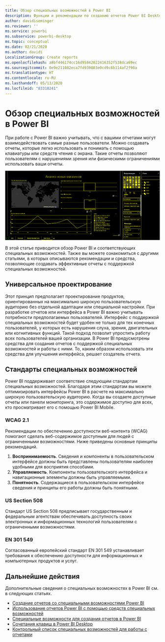 ```yaml
---
title: Обзор специальных возможностей в Power BI
description: Функции и рекомендации по созданию отчетов Power BI Desktop со специальными возможностями, включая рекомендации по обеспечению доступности веб-контента (WCAG)
author: davidiseminger
ms.reviewer: ''
ms.service: powerbi
ms.subservice: powerbi-desktop
ms.topic: conceptual
ms.date: 02/21/2020
ms.author: davidi
LocalizationGroup: Create reports
ms.openlocfilehash: a8bf446174cc16d95842022416352f538dca69ec
ms.sourcegitcommit: 0e9e211082eca7fd939803e0cd9c6b114af2f90a
ms.translationtype: HT
ms.contentlocale: ru-RU
ms.lasthandoff: 05/13/2020
ms.locfileid: "83310241"
---
```

# <a name="overview-of-accessibility-in-power-bi"></a>Обзор специальных возможностей в Power BI

При работе с Power BI важно учитывать, что с вашими отчетами могут взаимодействовать самые разные пользователи. Можно создавать отчеты, которые легко использовать и понимать с помощью клавиатуры или средств чтения с экрана. Такие отчеты позволяют пользователям с нарушениями зрения или физическими ограничениями использовать ваши отчеты.

![Параметры высокой контрастности в Windows](media/desktop-accessibility/accessibility-05b.png)

В этой статье приводится обзор Power BI и соответствующих специальных возможностей. Также вы можете ознакомиться с другими статьями, в которых описываются рекомендации и средства, позволяющие создавать эффективные отчеты с поддержкой специальных возможностей.

## <a name="universal-design"></a>Универсальное проектирование

Этот принцип предполагает проектирование продуктов, ориентированных на максимально широкую пользовательскую аудиторию без отдельной адаптации или специальной настройки. При разработке отчетов или интерфейса в Power BI важно учитывать потребности предполагаемых пользователей. Интерфейс с поддержкой специальных возможностей будет удобен не только для тех конечных пользователей, у которых есть нарушения слуха, зрения, двигательных или когнитивных функций. Такой подход позволит упростить работу всех пользователей вашей организации. В Power BI предусмотрены средства для создания отчетов с поддержкой специальных возможностей и работы с ними. То, каким образом использовать эти средства для улучшения интерфейса, решает создатель отчета.

## <a name="accessibility-standards"></a>Стандарты специальных возможностей

Power BI поддерживает соответствие следующим стандартам специальных возможностей. Благодаря этим стандартам вы можете оптимизировать интерфейсы Power BI в расчете на максимально широкую пользовательскую аудиторию. Когда вы создаете доступные отчеты или панели мониторинга, это содержимое доступно для всех, кто просматривает его с помощью Power BI Mobile.

### <a name="wcag-21"></a>WCAG 2.1

Рекомендации по обеспечению доступности веб-контента (WCAG) помогают сделать веб-содержимое доступным для людей с ограниченными возможностями. Ниже приведены основные принципы рекомендаций.

1. **Воспринимаемость**. Сведения и компоненты в пользовательском интерфейсе должны быть представлены пользователям наиболее удобными для восприятия способами.
2. **Управляемость**. Компоненты пользовательского интерфейса и навигационные элементы должны быть управляемыми.
3. **Понятность**. Содержащиеся в пользовательском интерфейсе сведения и принципы его работы должны быть понятными.

### <a name="us-section-508"></a>US Section 508

Стандарт US Section 508 предписывает государственным и федеральным агентствам обеспечивать доступность своих электронных и информационных технологий пользователям с ограниченными возможностями.

### <a name="en-301-549"></a>EN 301 549

Согласованный европейский стандарт EN 301 549 устанавливает требования к обеспечению доступности для информационных и компьютерных продуктов и услуг.  

## <a name="next-steps"></a>Дальнейшие действия

Дополнительные сведения о специальных возможностях в Power BI см. в следующих статьях.

* [Создание отчетов со специальными возможностями Power BI](desktop-accessibility-creating-reports.md)
* [Использование отчетов Power BI с помощью средств специальных возможностей](desktop-accessibility-consuming-tools.md)
* [Специальные возможности для создания отчетов в Power BI](desktop-accessibility-creating-tools.md)
* [Сочетания клавиш в Power BI Desktop](desktop-accessibility-keyboard-shortcuts.md)
* [Контрольный список специальных возможностей для работы с отчетами](desktop-accessibility-creating-reports.md#report-accessibility-checklist)


